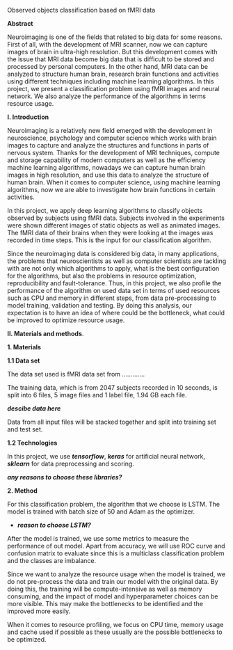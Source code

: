 Observed objects classification based on fMRI data

**Abstract** 

Neuroimaging is one of the fields that related to big data for some reasons. First of all, with the development of 
MRI scanner, now we can capture images of brain in ultra-high resolution. But this development comes with the issue 
that MRI data become big data that is difficult to be stored and processed by personal computers. In the other hand,
MRI data can be analyzed to structure human brain, research brain functions and activities using different techniques
including machine learning algorithms. In this project, we present a classification problem using fMRI images and 
neural network. We also analyze the performance of the algorithms in terms resource usage.


**I. Introduction**

Neuroimaging is a relatively new field emerged with the development in neuroscience, psychology and computer science 
which works with brain images to capture and analyze the structures and functions in parts of nervous system.
Thanks for the development of MRI techniques, compute and storage capability of modern computers as well as 
the efficiency machine learning algorithms, nowadays we can capture human brain images in high resolution, 
and use this data to analyze the structure of human brain. When it comes to computer science, using 
machine learning algorithms, now we are able to investigate how brain functions in certain activities. 

In this project, we apply deep learning algorithms to classify objects observed by subjects using fMRI data. 
Subjects involved in the experiments were shown different images of static objects as well as animated images. 
The fMRI data of their brains when they were looking at the images was recorded in time steps.
This is the input for our classification algorithm.

Since the neuroimaging data is considered big data, in many applications, 
the problems that neuroscientists as well as computer scientists are tackling with are not only which algorithms 
to apply, what is the best configuration for the algorithms, but also the problems in resource optimization, 
reproducibility and fault-tolerance.  Thus, in this project, we also profile the performance of the algorithm 
on used data set  in terms of used resources such as CPU and memory in different steps, from data pre-processing 
to model training,  validation and testing. By doing this analysis, our expectation is to have an idea of 
where could be the bottleneck, what could be improved to optimize resource usage.

**II. Materials and methods**. 

**1.  Materials**
    
**1.1 Data set**

The data set used is fMRI data set from .............

The training data, which is from 2047 subjects recorded in 10 seconds, is split into 6 files, 5 image files 
and 1 label file, 1.94 GB each file.

**_descibe data here_**

Data from all input files will be stacked together and split into training set and test set.

**1.2 Technologies**

In this project, we use **_tensorflow_**, **_keras_** for artificial neural network,
 **_sklearn_** for data preprocessing and scoring. 
 
 **_any reasons to choose these libraries?_**

**2. Method**

For this classification problem, the algorithm that we choose is LSTM. The model is trained with batch size of 50 
and Adam as the optimizer. 

-   **_reason to choose LSTM?_**

After the model is trained, we use some metrics to measure the performance of out model. Apart from accuracy, 
we will use ROC curve and confusion matrix to evaluate since this is a multiclass classification problem and 
the classes are imbalance.


Since we want to analyze the resource usage when the model is trained, we do not pre-process the data 
and train our model with the original data. By doing this, the training will be compute-intensive as well as 
memory consuming, and the impact of model and hyperparameter choices can be more visible. This may make the bottlenecks 
to be identified and the improved more easily.

When it comes to resource profiling, we focus on CPU time, memory usage and cache used if possible as these usually 
are the possible bottlenecks to be optimized.

